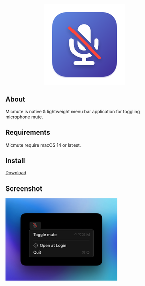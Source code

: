 <div align="center">
  <img src="Images/micmute.png" width="256">
</div>

## About 
Micmute is native & lightweight menu bar application for toggling microphone mute.

## Requirements
Micmute require macOS 14 or latest.

## Install
[Download](https://github.com/rokartur/micmute/releases/download/v1.0.0/Micmute.dmg)

## Screenshot
<div align="start">
  <img src="Images/preview.png">
</div>
